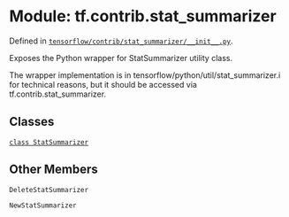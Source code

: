 <div itemscope itemtype="http://developers.google.com/ReferenceObject">
<meta itemprop="name" content="tf.contrib.stat_summarizer" />
<meta itemprop="property" content="DeleteStatSummarizer"/>
<meta itemprop="property" content="NewStatSummarizer"/>
</div>

# Module: tf.contrib.stat_summarizer



Defined in [`tensorflow/contrib/stat_summarizer/__init__.py`](https://www.tensorflow.org/code/tensorflow/contrib/stat_summarizer/__init__.py).

Exposes the Python wrapper for StatSummarizer utility class.

The wrapper implementation is in tensorflow/python/util/stat_summarizer.i for
technical reasons, but it should be accessed via tf.contrib.stat_summarizer.

## Classes

[`class StatSummarizer`](../../tf/contrib/stat_summarizer/StatSummarizer.md)

## Other Members

`DeleteStatSummarizer`

`NewStatSummarizer`

